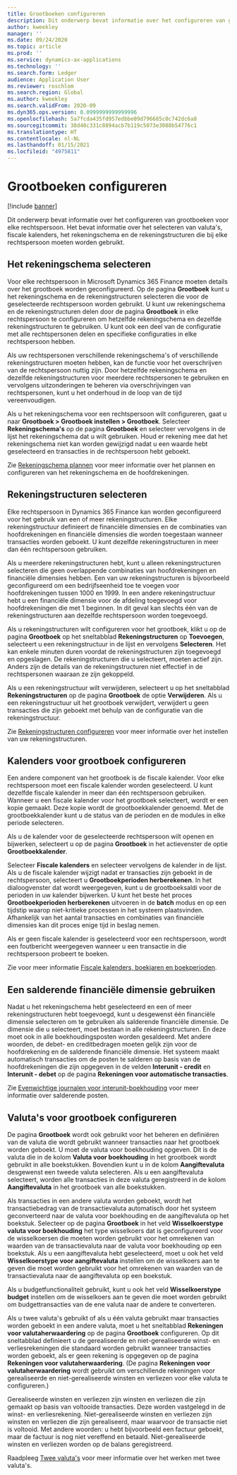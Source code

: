 ```yaml
---
title: Grootboeken configureren
description: Dit onderwerp bevat informatie over het configureren van grootboeken voor elke rechtspersoon. Het bevat informatie over het selecteren van valuta's, fiscale kalenders, het rekeningschema en de rekeningstructuren die bij elke rechtspersoon moeten worden gebruikt.
author: kweekley
manager: ''
ms.date: 09/24/2020
ms.topic: article
ms.prod: ''
ms.service: dynamics-ax-applications
ms.technology: ''
ms.search.form: Ledger
audience: Application User
ms.reviewer: roschlom
ms.search.region: Global
ms.author: kweekley
ms.search.validFrom: 2020-09
ms.dyn365.ops.version: 8.0999999999999996
ms.openlocfilehash: 5a7fcda435fd957edbbe09d796685c0c742dc6a8
ms.sourcegitcommit: 38d40c331c8894acb7b119c5073e3088b54776c1
ms.translationtype: HT
ms.contentlocale: nl-NL
ms.lasthandoff: 01/15/2021
ms.locfileid: "4975811"
---
```

# <a name="configure-ledgers"></a>Grootboeken configureren

[!include [banner](../includes/banner.md)]

Dit onderwerp bevat informatie over het configureren van grootboeken voor elke rechtspersoon. Het bevat informatie over het selecteren van valuta's, fiscale kalenders, het rekeningschema en de rekeningstructuren die bij elke rechtspersoon moeten worden gebruikt.

## <a name="selecting-the-chart-of-accounts"></a>Het rekeningschema selecteren

Voor elke rechtspersoon in Microsoft Dynamics 365 Finance moeten details over het grootboek worden geconfigureerd. Op de pagina **Grootboek** kunt u het rekeningschema en de rekeningstructuren selecteren die voor de geselecteerde rechtspersoon worden gebruikt. U kunt uw rekeningschema en de rekeningstructuren delen door de pagina **Grootboek** in elke rechtspersoon te configureren om hetzelfde rekeningschema en dezelfde rekeningstructuren te gebruiken. U kunt ook een deel van de configuratie met alle rechtspersonen delen en specifieke configuraties in elke rechtspersoon hebben.

Als uw rechtspersonen verschillende rekeningschema's of verschillende rekeningstructuren moeten hebben, kan de functie voor het overschrijven van de rechtspersoon nuttig zijn. Door hetzelfde rekeningschema en dezelfde rekeningstructuren voor meerdere rechtspersonen te gebruiken en vervolgens uitzonderingen te beheren via overschrijvingen van rechtspersonen, kunt u het onderhoud in de loop van de tijd vereenvoudigen.

Als u het rekeningschema voor een rechtspersoon wilt configureren, gaat u naar **Grootboek \> Grootboek instellen \> Grootboek**. Selecteer **Rekeningschema's** op de pagina **Grootboek** en selecteer vervolgens in de lijst het rekeningschema dat u wilt gebruiken. Houd er rekening mee dat het rekeningschema niet kan worden gewijzigd nadat u een waarde hebt geselecteerd en transacties in de rechtspersoon hebt geboekt.

Zie [Rekeningschema plannen](plan-chart-of-accounts.md) voor meer informatie over het plannen en configureren van het rekeningschema en de hoofdrekeningen.

## <a name="selecting-account-structures"></a>Rekeningstructuren selecteren

Elke rechtspersoon in Dynamics 365 Finance kan worden geconfigureerd voor het gebruik van een of meer rekeningstructuren. Elke rekeningstructuur definieert de financiële dimensies en de combinaties van hoofdrekeningen en financiële dimensies die worden toegestaan wanneer transacties worden geboekt. U kunt dezelfde rekeningstructuren in meer dan één rechtspersoon gebruiken.

Als u meerdere rekeningstructuren hebt, kunt u alleen rekeningstructuren selecteren die geen overlappende combinaties van hoofdrekeningen en financiële dimensies hebben. Een van uw rekeningstructuren is bijvoorbeeld geconfigureerd om een bedrijfseenheid toe te voegen voor hoofdrekeningen tussen 1000 en 1999. In een andere rekeningstructuur hebt u een financiële dimensie voor de afdeling toegevoegd voor hoofdrekeningen die met 1 beginnen. In dit geval kan slechts één van de rekeningstructuren aan dezelfde rechtspersoon worden toegevoegd.

Als u rekeningstructuren wilt configureren voor het grootboek, klikt u op de pagina **Grootboek** op het sneltabblad **Rekeningstructuren** op **Toevoegen**, selecteert u een rekeningstructuur in de lijst en vervolgens **Selecteren**. Het kan enkele minuten duren voordat de rekeningstructuren zijn toegevoegd en opgeslagen. De rekeningstructuren die u selecteert, moeten actief zijn. Anders zijn de details van de rekeningstructuren niet effectief in de rechtspersonen waaraan ze zijn gekoppeld.

Als u een rekeningstructuur wilt verwijderen, selecteert u op het sneltabblad **Rekeningstructuren** op de pagina **Grootboek** de optie **Verwijderen**. Als u een rekeningstructuur uit het grootboek verwijdert, verwijdert u geen transacties die zijn geboekt met behulp van de configuratie van die rekeningstructuur.

Zie [Rekeningstructuren configureren](configure-account-structures.md) voor meer informatie over het instellen van uw rekeningstructuren.

## <a name="configuring-calendars-for-the-ledger"></a>Kalenders voor grootboek configureren

Een andere component van het grootboek is de fiscale kalender. Voor elke rechtspersoon moet een fiscale kalender worden geselecteerd. U kunt dezelfde fiscale kalender in meer dan één rechtspersoon gebruiken. Wanneer u een fiscale kalender voor het grootboek selecteert, wordt er een kopie gemaakt. Deze kopie wordt de grootboekkalender genoemd. Met de grootboekkalender kunt u de status van de perioden en de modules in elke periode selecteren.

Als u de kalender voor de geselecteerde rechtspersoon wilt openen en bijwerken, selecteert u op de pagina **Grootboek** in het actievenster de optie **Grootboekkalender**.

Selecteer **Fiscale kalenders** en selecteer vervolgens de kalender in de lijst. Als u de fiscale kalender wijzigt nadat er transacties zijn geboekt in de rechtspersoon, selecteert u **Grootboekperioden herberekenen**. In het dialoogvenster dat wordt weergegeven, kunt u de grootboeksaldi voor de perioden in uw kalender bijwerken. U kunt het beste het proces **Grootboekperioden herberekenen** uitvoeren in de **batch** modus en op een tijdstip waarop niet-kritieke processen in het systeem plaatsvinden. Afhankelijk van het aantal transacties en combinaties van financiële dimensies kan dit proces enige tijd in beslag nemen.

Als er geen fiscale kalender is geselecteerd voor een rechtspersoon, wordt een foutbericht weergegeven wanneer u een transactie in die rechtspersoon probeert te boeken.

Zie voor meer informatie [Fiscale kalenders, boekjaren en boekperioden](../budgeting/fiscal-calendars-fiscal-years-periods.md).

## <a name="using-a-balancing-financial-dimension"></a>Een salderende financiële dimensie gebruiken

Nadat u het rekeningschema hebt geselecteerd en een of meer rekeningstructuren hebt toegevoegd, kunt u desgewenst één financiële dimensie selecteren om te gebruiken als salderende financiële dimensie. De dimensie die u selecteert, moet bestaan in alle rekeningstructuren. En deze moet ook in alle boekhoudingsposten worden gesaldeerd. Met andere woorden, de debet- en creditbedragen moeten gelijk zijn voor de hoofdrekening en de salderende financiële dimensie. Het systeem maakt automatisch transacties om de posten te salderen op basis van de hoofdrekeningen die zijn opgegeven in de velden **Interunit - credit** en **Interunit - debet** op de pagina **Rekeningen voor automatische transacties**.

Zie [Evenwichtige journalen voor interunit-boekhouding](example-balanced-journals-interunit-accounting.md) voor meer informatie over salderende posten.

## <a name="configuring-currencies-for-the-ledger"></a>Valuta's voor grootboek configureren

De pagina **Grootboek** wordt ook gebruikt voor het beheren en definiëren van de valuta die wordt gebruikt wanneer transacties naar het grootboek worden geboekt. U moet de valuta voor boekhouding opgeven. Dit is de valuta die in de kolom **Valuta voor boekhouding** in het grootboek wordt gebruikt in alle boekstukken. Bovendien kunt u in de kolom **Aangiftevaluta** desgewenst een tweede valuta selecteren. Als u een aangiftevaluta selecteert, worden alle transacties in deze valuta geregistreerd in de kolom **Aangiftevaluta** in het grootboek van alle boekstukken.

Als transacties in een andere valuta worden geboekt, wordt het transactiebedrag van de transactievaluta automatisch door het systeem geconverteerd naar de valuta voor boekhouding en de aangiftevaluta op het boekstuk. Selecteer op de pagina **Grootboek** in het veld **Wisselkoerstype valuta voor boekhouding** het type wisselkoers dat is geconfigureerd voor de wisselkoersen die moeten worden gebruikt voor het omrekenen van waarden van de transactievaluta naar de valuta voor boekhouding op een boekstuk. Als u een aangiftevaluta hebt geselecteerd, moet u ook het veld **Wisselkoerstype voor aangiftevaluta** instellen om de wisselkoers aan te geven die moet worden gebruikt voor het omrekenen van waarden van de transactievaluta naar de aangiftevaluta op een boekstuk.

Als u budgetfunctionaliteit gebruikt, kunt u ook het veld **Wisselkoerstype budget** instellen om de wisselkoers aan te geven die moet worden gebruikt om budgettransacties van de ene valuta naar de andere te converteren.

Als u twee valuta's gebruikt of als u één valuta gebruikt maar transacties worden geboekt in een andere valuta, moet u het sneltabblad **Rekeningen voor valutaherwaardering** op de pagina **Grootboek** configureren. Op dit sneltabblad definieert u de gerealiseerde en niet-gerealiseerde winst- en verliesrekeningen die standaard worden gebruikt wanneer transacties worden geboekt, als er geen rekening is opgegeven op de pagina **Rekeningen voor valutaherwaardering**. (De pagina **Rekeningen voor valutaherwaardering** wordt gebruikt om verschillende rekeningen voor gerealiseerde en niet-gerealiseerde winsten en verliezen voor elke valuta te configureren.)

Gerealiseerde winsten en verliezen zijn winsten en verliezen die zijn gemaakt op basis van voltooide transacties. Deze worden vastgelegd in de winst- en verliesrekening. Niet-gerealiseerde winsten en verliezen zijn winsten en verliezen die zijn gerealiseerd, maar waarvoor de transactie niet is voltooid. Met andere woorden: u hebt bijvoorbeeld een factuur geboekt, maar de factuur is nog niet vereffend en betaald. Niet-gerealiseerde winsten en verliezen worden op de balans geregistreerd.

Raadpleeg [Twee valuta's](dual-currency.md) voor meer informatie over het werken met twee valuta's.
